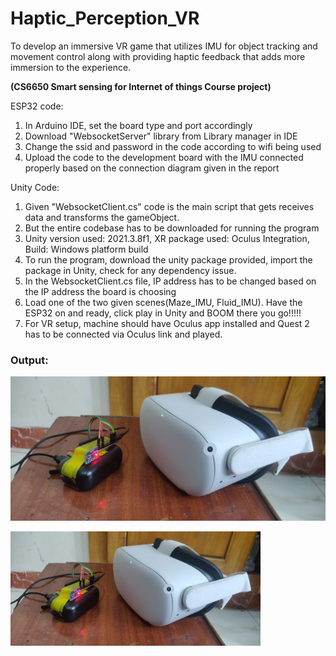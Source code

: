 # Haptic_Perception_VR
To develop an immersive VR game that utilizes IMU for object tracking and movement control along with providing haptic feedback that adds more immersion to the experience.

**(CS6650 Smart sensing for Internet of things Course project)**


ESP32 code: 

1) In Arduino IDE, set the board type and port accordingly 
2) Download "WebsocketServer" library from Library manager in IDE 
3) Change the ssid and password in the code according to wifi being used 
4) Upload the code to the development board with the IMU connected properly based on the connection diagram given in the report 


Unity Code: 
 
1) Given "WebsocketClient.cs" code is the main script that gets receives data and transforms the gameObject. 
2) But the entire codebase has to be downloaded for running the program 
3) Unity version used: 2021.3.8f1, XR package used: Oculus Integration, Build: Windows platform build 
4) To run the program, download the unity package provided, import the package in Unity, check for any dependency issue. 
5) In the WebsocketClient.cs file, IP address has to be changed based on the IP address the board is choosing 
6) Load one of the two given scenes(Maze_IMU, Fluid_IMU). Have the ESP32 on and ready, click play in Unity and BOOM there you go!!!!! 
7) For VR setup, machine should have Oculus app installed and Quest 2 has to be connected via Oculus link and played.

### Output:

[![Watch the video](/Setup.jpeg)](https://youtu.be/i0hpC0Y8F1Q)

<a href="https://youtu.be/i0hpC0Y8F1Q"><img src="Setup.jpeg" alt="Output" width="400"><a/>
